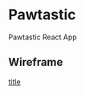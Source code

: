 # Pawtastic
Pawtastic React App

## Wireframe
[title](https://github.com/devagreen9/Pawtastic/blob/master/pawtastic/Pawtastic%20Wireframe.jpg)
